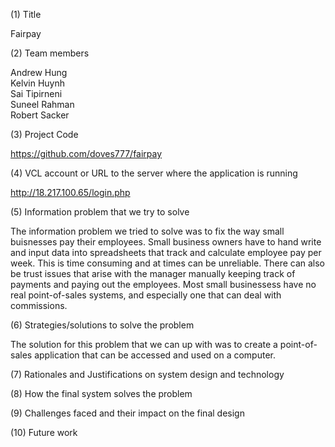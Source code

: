 (1) Title
 
Fairpay

(2) Team members

Andrew Hung <br>
Kelvin Huynh <br>
Sai Tipirneni <br>
Suneel Rahman <br>
Robert Sacker <br>

(3) Project Code

https://github.com/doves777/fairpay

(4) VCL account or URL to the server where the application is running 

http://18.217.100.65/login.php

(5) Information problem that we try to solve 

The information problem we tried to solve was to fix the way small buisnesses pay their employees. Small business owners have to hand write and input data into spreadsheets that track and calculate employee pay per week. This is time consuming and at times can be unreliable. There can also be trust issues that arise with the manager manually keeping track of payments and paying out the employees. Most small businessess have no real point-of-sales systems, and especially one that can deal with commissions.

(6) Strategies/solutions to solve the problem 

The solution for this problem that we can up with was to create a point-of-sales application that can be accessed and used on a computer. 

(7) Rationales and Justifications on system design and technology 

(8) How the final system solves the problem 

(9) Challenges faced and their impact on the final design

(10) Future work
